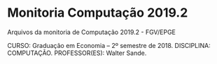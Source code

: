 # Monitoria Computação 2019.2

Arquivos da monitoria de Computação 2019.2 - FGV/EPGE

CURSO: Graduação em Economia – 2º semestre de 2018. 
DISCIPLINA: COMPUTAÇÃO. 
PROFESSOR(ES): Walter Sande.
